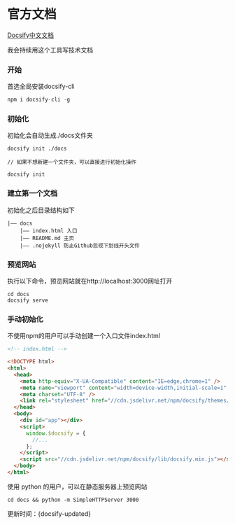 # 官方文档
[Docsify中文文档](https://jingping-ye.github.io/docsify-docs-zh/#/%E5%BF%AB%E9%80%9F%E4%B8%8A%E6%89%8B/%E5%BC%80%E5%A7%8B)

我会持续用这个工具写技术文档

### 开始
首选全局安装docsify-cli
```js
npm i docsify-cli -g
```
### 初始化
初始化会自动生成./docs文件夹

```
docsify init ./docs

// 如果不想新建一个文件夹，可以直接进行初始化操作

docsify init
```
### 建立第一个文档
初始化之后目录结构如下

```
|—— docs
    |—— index.html 入口
    |—— README.md 主页
    |—— .nojekyll 防止Github忽视下划线开头文件
```
### 预览网站
执行以下命令，预览网站就在http://localhost:3000网址打开

```shell
cd docs
docsify serve
```
### 手动初始化
不使用npm的用户可以手动创建一个入口文件index.html

```html
<!-- index.html -->

<!DOCTYPE html>
<html>
  <head>
    <meta http-equiv="X-UA-Compatible" content="IE=edge,chrome=1" />
    <meta name="viewport" content="width=device-width,initial-scale=1" />
    <meta charset="UTF-8" />
    <link rel="stylesheet" href="//cdn.jsdelivr.net/npm/docsify/themes/vue.css" />
  </head>
  <body>
    <div id="app"></div>
    <script>
      window.$docsify = {
        //...
      };
    </script>
    <script src="//cdn.jsdelivr.net/npm/docsify/lib/docsify.min.js"></script>
  </body>
</html>
```
使用 python 的用户，可以在静态服务器上预览网站

```shell
cd docs && python -m SimpleHTTPServer 3000
```

更新时间：{docsify-updated}